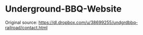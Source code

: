 Underground-BBQ-Website
=======================

Original source: https://dl.dropbox.com/u/38699255/undgrdbbq-railroad/contact.html